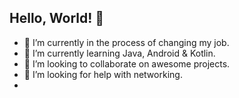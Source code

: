 ## Hello, World! 👋

- 🔭 I’m currently in the process of changing my job.
- 🌱 I’m currently learning Java, Android & Kotlin.
- 👯 I’m looking to collaborate on awesome projects.
- 🤔 I’m looking for help with networking.
- <!--
- 💬 Ask me about ...
- 📫 How to reach me: ...
- 😄 Pronouns: ...
- ⚡ Fun fact: ...
- **XURSH7D/XURSH7D** is a ✨ special ✨ repository
-->
